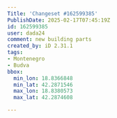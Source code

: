 ```yaml
---
Title: 'Changeset #162599385'
PublishDate: 2025-02-17T07:45:19Z
id: 162599385
user: dada24
comment: new building parts
created_by: iD 2.31.1
tags:
- Montenegro
- Budva
bbox:
  min_lon: 18.8366848
  min_lat: 42.2871546
  max_lon: 18.8380573
  max_lat: 42.2874608

---
```

